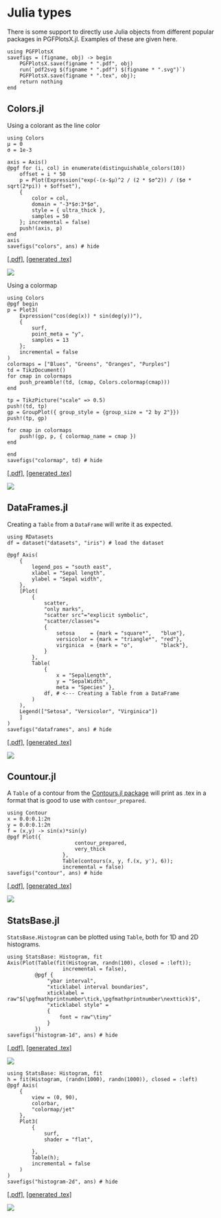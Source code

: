 # Julia types

There is some support to directly use Julia objects from different popular packages in PGFPlotsX.jl. Examples of these are given here.

```@setup pgf
using PGFPlotsX
savefigs = (figname, obj) -> begin
    PGFPlotsX.save(figname * ".pdf", obj)
    run(`pdf2svg $(figname * ".pdf") $(figname * ".svg")`)
    PGFPlotsX.save(figname * ".tex", obj);
    return nothing
end
```

## Colors.jl

Using a colorant as the line color

```@example pgf
using Colors
μ = 0
σ = 1e-3

axis = Axis()
@pgf for (i, col) in enumerate(distinguishable_colors(10))
    offset = i * 50
    p = Plot(Expression("exp(-(x-$μ)^2 / (2 * $σ^2)) / ($σ * sqrt(2*pi)) + $offset"),
    {
        color = col,
        domain = "-3*$σ:3*$σ",
        style = { ultra_thick },
        samples = 50
    }; incremental = false)
    push!(axis, p)
end
axis
savefigs("colors", ans) # hide
```

[\[.pdf\]](colors.pdf), [\[generated .tex\]](colors.tex)

![](colors.svg)

Using a colormap

```@example pgf
using Colors
@pgf begin
p = Plot3(
    Expression("cos(deg(x)) * sin(deg(y))"),
    {
        surf,
        point_meta = "y",
        samples = 13
    };
    incremental = false
)
colormaps = ["Blues", "Greens", "Oranges", "Purples"]
td = TikzDocument()
for cmap in colormaps
    push_preamble!(td, (cmap, Colors.colormap(cmap)))
end

tp = TikzPicture("scale" => 0.5)
push!(td, tp)
gp = GroupPlot({ group_style = {group_size = "2 by 2"}})
push!(tp, gp)

for cmap in colormaps
    push!(gp, p, { colormap_name = cmap })
end

end
savefigs("colormap", td) # hide
```

[\[.pdf\]](colormap.pdf), [\[generated .tex\]](colormap.tex)

![](colormap.svg)

## DataFrames.jl

Creating a `Table` from a `DataFrame` will write it as expected.

```@example pgf
using RDatasets
df = dataset("datasets", "iris") # load the dataset

@pgf Axis(
    {
        legend_pos = "south east",
        xlabel = "Sepal length",
        ylabel = "Sepal width",
    },
    [Plot(
        {
            scatter,
            "only marks",
            "scatter src"="explicit symbolic",
            "scatter/classes"=
            {
                setosa     = {mark = "square*",   "blue"},
                versicolor = {mark = "triangle*", "red"},
                virginica  = {mark = "o",         "black"},
            }
        },
        Table(
            {
                x = "SepalLength",
                y = "SepalWidth",
                meta = "Species" },
            df, # <--- Creating a Table from a DataFrame
        )
    ),
    Legend(["Setosa", "Versicolor", "Virginica"])
    ]
)
savefigs("dataframes", ans) # hide
```

[\[.pdf\]](dataframes.pdf), [\[generated .tex\]](dataframes.tex)

![](dataframes.svg)

## Countour.jl

A `Table` of a contour from the [Contours.jl package](https://github.com/JuliaGeometry/Contour.jl) will print as .tex in a format that is
good to use with `contour_prepared`.

```@example pgf
using Contour
x = 0.0:0.1:2π
y = 0.0:0.1:2π
f = (x,y) -> sin(x)*sin(y)
@pgf Plot({
                      contour_prepared,
                      very_thick
                  },
                  Table(contours(x, y, f.(x, y'), 6));
                  incremental = false)
savefigs("contour", ans) # hide
```

[\[.pdf\]](contour.pdf), [\[generated .tex\]](contour.tex)

![](contour.svg)

## StatsBase.jl

`StatsBase.Histogram` can be plotted using `Table`, both for 1D and 2D histograms.

```@example pgf
using StatsBase: Histogram, fit
Axis(Plot(Table(fit(Histogram, randn(100), closed = :left));
                  incremental = false),
         @pgf {
             "ybar interval",
             "xticklabel interval boundaries",
             xticklabel = raw"$[\pgfmathprintnumber\tick,\pgfmathprintnumber\nexttick)$",
             "xticklabel style" =
             {
                 font = raw"\tiny"
             }
         })
savefigs("histogram-1d", ans) # hide
```

[\[.pdf\]](histogram-1d.pdf), [\[generated .tex\]](histogram-1d.tex)

![](histogram-1d.svg)

```@example pgf
using StatsBase: Histogram, fit
h = fit(Histogram, (randn(1000), randn(1000)), closed = :left)
@pgf Axis(
    {
        view = (0, 90),
        colorbar,
        "colormap/jet"
    },
    Plot3(
        {
            surf,
            shader = "flat",

        },
        Table(h);
        incremental = false
    )
)
savefigs("histogram-2d", ans) # hide
```

[\[.pdf\]](histogram-2d.pdf), [\[generated .tex\]](histogram-2d.tex)

![](histogram-2d.svg)
